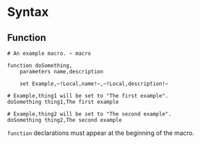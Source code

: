 # Syntax

## Function

```
# An example macro. ~ macro

function doSomething,
    parameters name,description

    set Example,~!Local,name!~,~!Local,description!~

# Example,thing1 will be set to "The first example".
doSomething thing1,The first example

# Example,thing2 will be set to "The second example".
doSomething thing2,The second example
```

`function` declarations must appear at the beginning of the macro.
